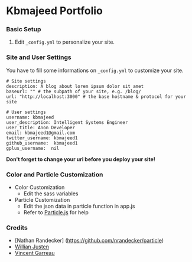 # Kbmajeed Portfolio

### Basic Setup
1. Edit `_config.yml` to personalize your site.

### Site and User Settings
You have to fill some informations on `_config.yml` to customize your site.

```
# Site settings
description: A blog about lorem ipsum dolor sit amet
baseurl: "" # the subpath of your site, e.g. /blog/
url: "http://localhost:3000" # the base hostname & protocol for your site

# User settings
username: kbmajeed
user_description: Intelligent Systems Engineer
user_title: Anon Developer
email: kbmajeed1@gmail.com
twitter_username: kbmajeed1
github_username:  kbmajeed1
gplus_username:  nil
```

**Don't forget to change your url before you deploy your site!**

### Color and Particle Customization
- Color Customization
  - Edit the sass variables
- Particle Customization
  - Edit the json data in particle function in app.js
  - Refer to [Particle.js](https://github.com/VincentGarreau/particles.js/) for help

### Credits
- [Nathan Randecker] (https://github.com/nrandecker/particle)
- [Willian Justen](https://github.com/willianjusten/will-jekyll-template)
- [Vincent Garreau](https://github.com/VincentGarreau/particles.js/)
